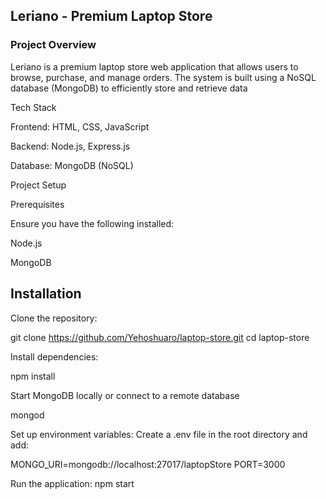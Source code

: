 ## Leriano - Premium Laptop Store

### Project Overview

Leriano is a premium laptop store web application that allows users to browse, purchase, and manage orders. The system is built using a NoSQL database (MongoDB) to efficiently store and retrieve data

Tech Stack

Frontend: HTML, CSS, JavaScript

Backend: Node.js, Express.js

Database: MongoDB (NoSQL)

Project Setup

Prerequisites

Ensure you have the following installed:

Node.js

MongoDB

## Installation

Clone the repository:

git clone https://github.com/Yehoshuaro/laptop-store.git
cd laptop-store

Install dependencies:

npm install

Start MongoDB locally or connect to a remote database

mongod

Set up environment variables:
Create a .env file in the root directory and add:

MONGO_URI=mongodb://localhost:27017/laptopStore
PORT=3000

Run the application:
npm start
